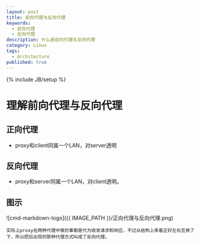 ```yaml
---
layout: post
title: 前向代理与反向代理
keywords:
  - 前向代理
  - 反向代理
description: 什么是前向代理与反向代理
category: Linux
tags:
  - Architecture
published: true
---
```

{% include JB/setup %}

# 理解前向代理与反向代理

## 正向代理
* proxy和client同属一个LAN，对server透明

## 反向代理
* proxy和server同属一个LAN，对client透明。

## 图示
![cmd-markdown-logo]({{ IMAGE_PATH }}/正向代理与反向代理.png)

```
实际上proxy在两种代理中做的事都是代为收发请求和响应，不过从结构上来看正好左右互换了下，所以把后出现的那种代理方式叫成了反向代理。
```





